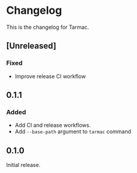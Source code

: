 # Changelog

This is the changelog for Tarmac.

## [Unreleased]

### Fixed

- Improve release CI workflow

## 0.1.1

### Added

- Add CI and release workflows.
- Add `--base-path` argument to  `tarmac` command

## 0.1.0

Initial release.
